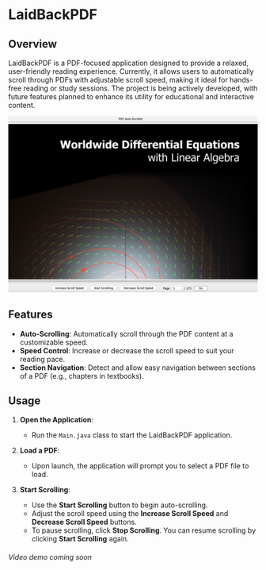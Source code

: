 # LaidBackPDF

## Overview

LaidBackPDF is a PDF-focused application designed to provide a relaxed, user-friendly reading experience. Currently, it allows users to automatically scroll through PDFs with adjustable scroll speed, making it ideal for hands-free reading or study sessions. The project is being actively developed, with future features planned to enhance its utility for educational and interactive content.

![LaidBackPDF Example](src/main/resources/scrollappex.png)

## Features

- **Auto-Scrolling**: Automatically scroll through the PDF content at a customizable speed.
- **Speed Control**: Increase or decrease the scroll speed to suit your reading pace.
- **Section Navigation**: Detect and allow easy navigation between sections of a PDF (e.g., chapters in textbooks).

## Usage

1. **Open the Application**:
    - Run the `Main.java` class to start the LaidBackPDF application.

2. **Load a PDF**:
    - Upon launch, the application will prompt you to select a PDF file to load.

3. **Start Scrolling**:
    - Use the **Start Scrolling** button to begin auto-scrolling.
    - Adjust the scroll speed using the **Increase Scroll Speed** and **Decrease Scroll Speed** buttons.
    - To pause scrolling, click **Stop Scrolling**. You can resume scrolling by clicking **Start Scrolling** again.

###### Video demo coming soon

